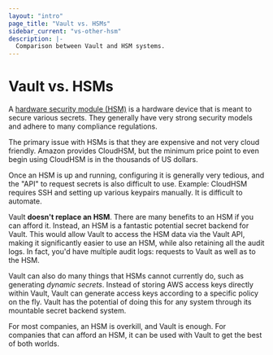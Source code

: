```yaml
---
layout: "intro"
page_title: "Vault vs. HSMs"
sidebar_current: "vs-other-hsm"
description: |-
  Comparison between Vault and HSM systems.
---
```


# Vault vs. HSMs

A [hardware security module (HSM)](http://en.wikipedia.org/wiki/Hardware_security_module)
is a hardware device that is meant to secure various secrets. They generally
have very strong security models and adhere to many compliance regulations.

The primary issue with HSMs is that they are expensive and not very
cloud friendly. Amazon provides CloudHSM, but the minimum price point to
even begin using CloudHSM is in the thousands of US dollars.

Once an HSM is up and running, configuring it is generally very tedious,
and the "API" to request secrets is also difficult to use. Example: CloudHSM
requires SSH and setting up various keypairs manually. It is difficult to
automate.

Vault **doesn't replace an HSM**. There are many benefits to an HSM if
you can afford it. Instead, an HSM is a fantastic potential secret backend
for Vault. This would allow Vault to access the HSM data via the Vault API,
making it significantly easier to use an HSM, while also retaining all the
audit logs. In fact, you'd have multiple audit logs: requests to Vault
as well as to the HSM.

Vault can also do many things that HSMs cannot currently do, such
as generating _dynamic secrets_. Instead of storing AWS access keys directly
within Vault, Vault can generate access keys according to a specific
policy on the fly. Vault has the potential of doing this for any
system through its mountable secret backend system.

For most companies, an HSM is overkill, and Vault is enough. For companies
that can afford an HSM, it can be used with Vault to get the best of both
worlds.
